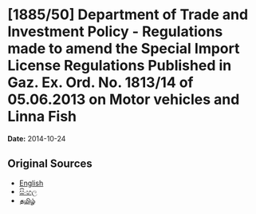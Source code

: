# [1885/50] Department of Trade and Investment Policy - Regulations made to amend the Special Import License Regulations Published in Gaz. Ex. Ord. No. 1813/14 of 05.06.2013 on Motor vehicles and Linna Fish

**Date:** 2014-10-24

## Original Sources

- [English](https://documents.gov.lk/view/extra-gazettes/2014/10/1885-50_E.pdf)
- [සිංහල](https://documents.gov.lk/view/extra-gazettes/2014/10/1885-50_S.pdf)
- [தமிழ்](https://documents.gov.lk/view/extra-gazettes/2014/10/1885-50_T.pdf)
